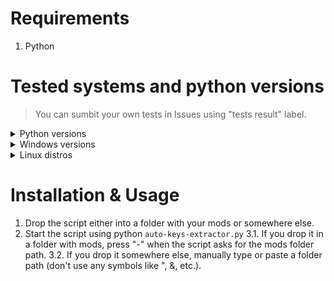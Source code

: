 # Requirements
1. Python

# Tested systems and python versions
> You can sumbit your own tests in Issues using "tests result" label.
<details>
  <summary>Python versions</summary>
  <br>

  | Python version | Results |
  |----------------|---------|
  |     3.10.6     | ✅ Pass |

</details>
  
<details>
  <summary>Windows versions</summary>
  <br>
  
  | Windows edition | Windows version | OS build  | Results |
  |--------------|----|----------|--------|
  | Windows 10 Pro | 22H2 | 19045.3086 | ✅ Pass |
  
</details>

<details>
  <summary>Linux distros</summary>
  <br>
  
  | Distro name | Distro version | Results |
  |------|-----------|-----------------------|
  | Ubuntu | 20.04.5 LTS | ⏰ Waiting for results... |
  
</details>

# Installation & Usage

1. Drop the script either into a folder with your mods or somewhere else.
2. Start the script using python `auto-keys-extractor.py`
3.1. If you drop it in a folder with mods, press "-" when the script asks for the mods folder path. 
3.2. If you drop it somewhere else, manually type or paste a folder path (don't use any symbols like ", &, etc.).

